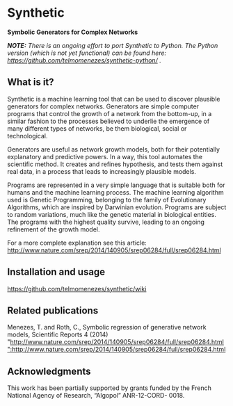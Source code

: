 # Synthetic
**Symbolic Generators for Complex Networks**

_**NOTE:** There is an ongoing effort to port Synthetic to Python. The Python version (which is not yet functional) can be found here: https://github.com/telmomenezes/synthetic-python/ ._

## What is it?

Synthetic is a machine learning tool that can be used to discover plausible generators for complex networks. Generators are simple computer programs that control the growth of a network from the bottom-up, in a similar fashion to the processes believed to underlie the emergence of many different types of networks, be them biological, social or technological.

Generators are useful as network growth models, both for their potentially explanatory and predictive powers. In a way, this tool automates the scientific method. It creates and refines hypothesis, and tests them against real data, in a process that leads to increasingly plausible models.

Programs are represented in a very simple language that is suitable both for humans and the machine learning process. The machine learning algorithm used is Genetic Programming, belonging to the family of Evolutionary Algorithms, which are inspired by Darwinian evolution. Programs are subject to random variations, much like the genetic material in biological entities. The programs with the highest quality survive, leading to an ongoing refinement of the growth model.

For a more complete explanation see this article: http://www.nature.com/srep/2014/140905/srep06284/full/srep06284.html

## Installation and usage

https://github.com/telmomenezes/synthetic/wiki

## Related publications

Menezes, T. and Roth, C., Symbolic regression of generative network models, Scientific Reports 4 (2014)
"http://www.nature.com/srep/2014/140905/srep06284/full/srep06284.html":http://www.nature.com/srep/2014/140905/srep06284/full/srep06284.html

## Acknowledgments

This work has been partially supported by grants funded by the French National Agency of Research, “Algopol” ANR-12-CORD- 0018.
